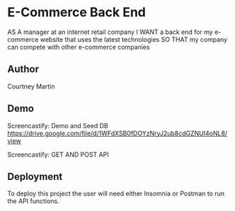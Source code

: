 # E-Commerce Back End

AS A manager at an internet retail company
I WANT a back end for my e-commerce website that uses the latest technologies
SO THAT my company can compete with other e-commerce companies

## Author

Courtney Martin

## Demo

Screencastify: Demo and Seed DB
https://drive.google.com/file/d/1WFdXSB0fDOYzNryJ2ub8cdGZNUI4oNL8/view

Screencastify: GET AND POST API

## Deployment

To deploy this project the user will need either Insomnia
or Postman to run the API functions.

